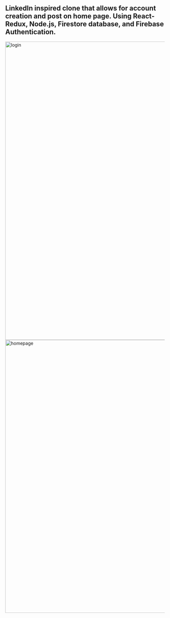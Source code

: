 ## LinkedIn inspired clone that allows for account creation and post on home page. Using React-Redux, Node.js, Firestore database, and Firebase Authentication. 
<img width="943" alt="login" src="https://user-images.githubusercontent.com/78986911/129233208-dca59f79-8e55-4f38-a82a-be4101711fd3.PNG">
<img width="863" alt="homepage" src="https://user-images.githubusercontent.com/78986911/129233199-be3eaa60-8c76-40da-bc19-921b6e24f5fb.PNG">

